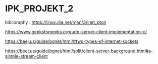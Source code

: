 # IPK_PROJEKT_2
biblioraphy :
https://linux.die.net/man/3/inet_pton


 https://www.geeksforgeeks.org/udp-server-client-implementation-c/


 https://beej.us/guide/bgnet/html/#two-types-of-internet-sockets

 
  https://beej.us/guide/bgnet/html/split/client-server-background.html#a-simple-stream-client
